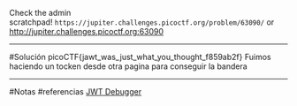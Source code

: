 Check the admin scratchpad! `https://jupiter.challenges.picoctf.org/problem/63090/` or http://jupiter.challenges.picoctf.org:63090

--------
#Solución 
picoCTF{jawt_was_just_what_you_thought_f859ab2f}
Fuimos haciendo un tocken desde otra pagina para conseguir la bandera 



------
#Notas 
#referencias 
[JWT Debugger](https://jwtio.com/)
